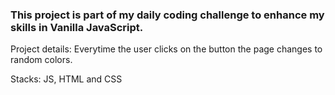 ### This project is part of my daily coding challenge to enhance my skills in Vanilla JavaScript.

Project details: Everytime the user clicks on the button the page changes to random colors.

Stacks: JS, HTML and CSS
